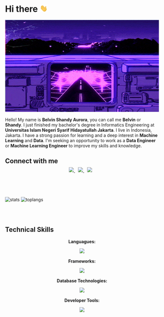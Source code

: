 # Hi there <img src="images/wave.gif" width="25px">

<p align="center">
    <img src="images/retro-road.gif" alt="test-welcome" width="1000px" height="300px"/>
</p>

Hello! My name is **Belvin Shandy Aurora**, you can call me **Belvin** or **Shandy**. I just finished my bachelor's degree in Informatics Engineering at **Universitas Islam Negeri Syarif Hidayatullah Jakarta**. I live in Indonesia, Jakarta. I have a strong passion for learning and a deep interest in **Machine Learning** and **Data**. I'm seeking an opportunity to work as a **Data Engineer** or **Machine Learning Engineer** to improve my skills and knowledge.

## Connect with me

<p align="center" style="margin: -10px 0 30px">
  <a href="mailto:belshandy1209@gmail.com" style="margin-right:10px">
    <img src="https://skillicons.dev/icons?i=gmail&theme=light" />
  </a>
  <a href="https://www.linkedin.com/in/belshandy/"  style="margin-right:10px">
    <img src="https://skillicons.dev/icons?i=linkedin" />
  </a>
  <a href="https://www.instagram.com/vin.bel" style="margin-right:10px">
    <img src="https://skillicons.dev/icons?i=instagram" />
  </a>
</p>

<br/>
<br/>

![stats](https://github-readme-stats.vercel.app/api?username=dizzyme09&theme=bear&show_icons=true&count_private=true)
![toplangs](https://github-readme-stats.vercel.app/api/top-langs/?username=dizzyme09&theme=bear&layout=compact&hide=html,css,Javascript,Shell)

<br />
<br />

## Technical Skills
<p align="center"><b>Languagues:</b></p>
<p align="center">
  <a href="https://skillicons.dev">
    <img src="https://skillicons.dev/icons?i=python,c,cpp,java,php,javascript&theme=light" />
  </a>
</p>

<p align="center"><b>Frameworks:</b></p>
<p align="center">
  <a href="https://skillicons.dev">
    <img src="https://skillicons.dev/icons?i=laravel,react,nodejs,express,wordpress&theme=light" />
  </a>
</p>

<p align="center"><b>Database Technologies:</b></p>
<p align="center">
  <a href="https://skillicons.dev">
    <img src="https://skillicons.dev/icons?i=mysql,postgresql,sqlite,mongodb,firebase&theme=light" />
  </a>
</p>

<p align="center"><b>Developer Tools:</b></p>
<p align="center">
  <a href="https://skillicons.dev">
    <img src="https://skillicons.dev/icons?i=git,docker,vscode,figma&theme=light" />
  </a>
</p>
